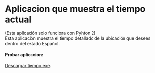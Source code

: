 # Aplicacion que muestra el tiempo actual
(Esta aplicación solo funciona con Pyhton 2)
\
Esta aplicación muestra el tiempo detallado de la ubicación que desees dentro del estado Español.
#### Probar aplicacion: 
[Descargar tiempo.exe](http://www110.zippyshare.com/v/XnAKOQAR/file.html).
